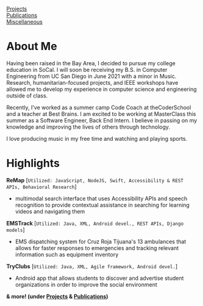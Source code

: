 <!---
[Markdown](https://guides.github.com/features/mastering-markdown/)
# Header 1
## Header 2
### Header 3
[Link](url) and ![Image](src)
**Bold** and _Italic_ and `Code` text
-->
[Projects](/projects/projects.md)  
[Publications](/publications/publications.md)  
[Miscellaneous](/miscellaneous/miscellaneous.md)  


# About Me

Having been raised in the Bay Area, I decided to pursue my college education in SoCal. I will soon be receiving my B.S. in Computer Engineering from UC San Diego in June 2021 with a minor in Music. Research, humanitarian-focused projects, and IEEE workshops have allowed me to develop my experience in computer science and engineering outside of class.

Recently, I've worked as a summer camp Code Coach at theCoderSchool and a teacher at Best Brains. I am excited to be working at MasterClass this summer as a Software Engineer, Back End Intern. I believe in passing on my knowledge and improving the lives of others through technology.

I love producing music in my free time and watching and playing sports.


# Highlights

**ReMap** [`Utilized: JavaScript, NodeJS, Swift, Accessibility & REST APIs, Behavioral Research`]
- multimodal search interface that uses Accessibility APIs and speech recognition to provide contextual assistance in searching for learning videos and navigating them

**EMSTrack** [`Utilized: Java, XML, Android devel., REST APIs, Django models`]
- EMS dispatching system for Cruz Roja Tijuana's 13 ambulances that allows for faster responses to emergencies and tracking relevant information such as equipment inventory

**TryClubs** [`Utilized: Java, XML, Agile framework, Android devel.`]
- Android app that allows students to discover and advertise student organizations in order to improve the social environment 

**& more! (under [Projects](/projects/projects.md) & [Publications](/publications/publications.md))**
